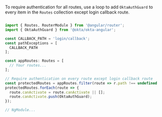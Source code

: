 To require authentication for all routes, use a loop to add `OktaAuthGuard` to every item in the `Routes` collection except login callback route.

```javascript

import { Routes, RouterModule } from '@angular/router';
import { OktaAuthGuard } from '@okta/okta-angular';

const CALLBACK_PATH = 'login/callback';
const pathExceptions = [
  CALLBACK_PATH
];

const appRoutes: Routes = [
  // Your routes...
];

// Require authentication on every route except login callback route
const protectedRoutes = appRoutes.filter(route => r.path !== undefined && !pathExceptions.includes(route.path));
protectedRoutes.forEach(route => {
  route.canActivate = route.canActivate || [];
  route.canActivate.push(OktaAuthGuard);
});

// NgModule...
```